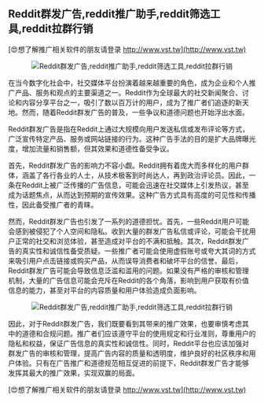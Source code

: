 ## **Reddit群发广告,reddit推广助手,reddit筛选工具,reddit拉群行销**

[😍想了解推广相关软件的朋友请登录 http://www.vst.tw](http://www.vst.tw)

 <center><img src="https://vst.tw/MP4/tuiguang/png/4.png" alt="Reddit群发广告,reddit推广助手,reddit筛选工具,reddit拉群行销"></center>

在当今数字化社会中，社交媒体平台扮演着越来越重要的角色，成为企业和个人推广产品、服务和观点的主要渠道之一。Reddit作为全球最大的社交新闻聚合、讨论和内容分享平台之一，吸引了数以百万计的用户，成为了推广者们追逐的新天地。然而，随着Reddit群发广告的普及，一些争议和道德问题也开始浮出水面。

Reddit群发广告是指在Reddit上通过大规模向用户发送私信或发布评论等方式，广泛宣传特定产品、服务或网站链接的行为。这种广告手法的目的是扩大品牌曝光度，增加流量和销售额，但其效果和道德性备受争议。

首先，Reddit群发广告的影响力不容小觑。Reddit拥有着庞大而多样化的用户群体，涵盖了各行各业的人士，从技术极客到时尚达人，再到政治评论员。因此，一条在Reddit上被广泛传播的广告信息，可能会迅速在社交媒体上引发热议，甚至成为话题焦点，从而达到预期的宣传效果。这种广告方式具有高度的可见性和传播性，因此备受推广者的青睐。

然而，Reddit群发广告也引发了一系列的道德担忧。首先，一些Reddit用户可能会感到被侵犯了个人空间和隐私。收到大量的群发广告私信或评论，可能会干扰用户正常的社交和浏览体验，甚至造成对平台的不满和抵触。其次，Reddit群发广告的真实性和诚信性备受质疑。一些推广者可能会使用虚假账号或夸大其词的方式来吸引用户点击链接或购买产品，从而误导消费者和破坏平台的信誉。最后，Reddit群发广告可能会导致信息泛滥和滥用的问题。如果没有严格的审核和管理机制，大量的广告信息可能会充斥在Reddit的各个角落，影响到用户获取有价值信息的能力，甚至对平台的内容质量和用户体验造成负面影响。

 <center><img src="https://vst.tw/MP4/tuiguang/png/2.png" alt="Reddit群发广告,reddit推广助手,reddit筛选工具,reddit拉群行销"></center>

因此，对于Reddit群发广告，我们既要看到其带来的推广效果，也要审慎考虑其中的道德和合规问题。推广者们应该遵守平台的使用规定和行业准则，尊重用户的隐私和权益，保证广告信息的真实性和诚信性。同时，Reddit平台也应该加强对群发广告的审核和管理，提高广告内容的质量和透明度，维护良好的社区秩序和用户体验。只有在广告推广和道德规范相互促进的前提下，Reddit群发广告才能够发挥其最大的推广效果，实现双赢的局面。

[😍想了解推广相关软件的朋友请登录 http://www.vst.tw](http://www.vst.tw)



